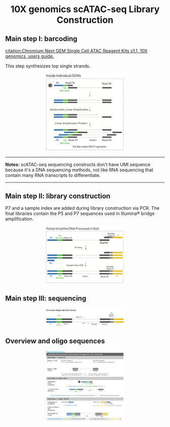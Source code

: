 # <h1 align="center">10X genomics scATAC-seq Library Construction</h1>

## Main step I: barcoding

[citation:Chromium Next GEM Single Cell ATAC Reagent Kits v1.1, 10X genomics, users guide.](https://assets.ctfassets.net/an68im79xiti/2NEwsG0Yu3RuxvtQiWXZo3/1e939394fa43a4f0bd88d79383833b16/CG000209_Chromium_NextGEM_SingleCell_ATAC_ReagentKits_v1.1_UserGuide_RevE.pdf)

This step synthesizes top single strands.

<p align="center">
<img width="50%" height="50%" src="library_barcoding.png">
</p>

***
**Notes:**
scATAC-seq sequencing constructs don't have UMI sequence because it's a DNA sequencing methods, not like RNA sequencing that contain many RNA transcripts to differentiate.
***

## Main step II: library construction
P7 and a sample index are added during library construction via PCR. The final libraries contain the P5 and P7 sequences used in Illumina® bridge amplification.
<p align="center">
<img width="50%" height="50%" src="library_construction.png">
</p>

## Main step III: sequencing
<p align="center">
<img width="50%" height="50%" src="library_sequencing.png">
</p>

## Overview and oligo sequences
<p align="center">
<img width="50%" height="50%" src="library_oligo.png">
</p>
